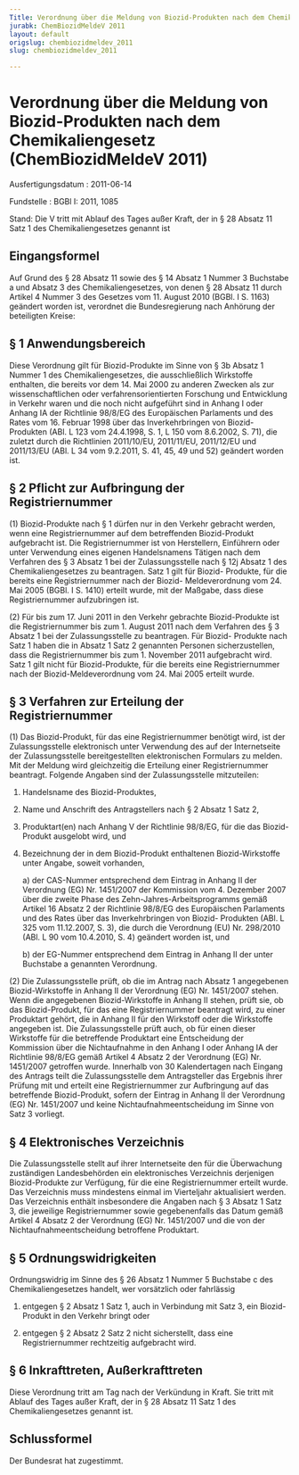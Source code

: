 ```yaml
---
Title: Verordnung über die Meldung von Biozid-Produkten nach dem Chemikaliengesetz
jurabk: ChemBiozidMeldeV 2011
layout: default
origslug: chembiozidmeldev_2011
slug: chembiozidmeldev_2011

---
```


# Verordnung über die Meldung von Biozid-Produkten nach dem Chemikaliengesetz (ChemBiozidMeldeV 2011)

Ausfertigungsdatum
:   2011-06-14

Fundstelle
:   BGBl I: 2011, 1085

Stand: Die V tritt mit Ablauf des Tages außer Kraft, der in § 28 Absatz 11 Satz 1 des Chemikaliengesetzes genannt ist
[^F775370_01_BJNR108500011]:     Die Verpflichtungen aus der Richtlinie 98/34/EG des Europäischen
    Parlaments und des Rates vom 22. Juni 1998 über ein
    Informationsverfahren auf dem Gebiet der Normen und technischen
    Vorschriften und der Vorschriften für die Dienste der
    Informationsgesellschaft (ABl. L 204 vom 21.7.1998, S. 37), die
    zuletzt durch die Richtlinie 2006/96/EG (ABl. L 363 vom 20.12.2006, S.
    81) geändert worden ist, sind beachtet worden.

## Eingangsformel

Auf Grund des § 28 Absatz 11 sowie des § 14 Absatz 1 Nummer 3
Buchstabe a und Absatz 3 des Chemikaliengesetzes, von denen § 28
Absatz 11 durch Artikel 4 Nummer 3 des Gesetzes vom 11. August 2010
(BGBl. I S. 1163) geändert worden ist, verordnet die Bundesregierung
nach Anhörung der beteiligten Kreise:

## § 1 Anwendungsbereich

Diese Verordnung gilt für Biozid-Produkte im Sinne von § 3b Absatz 1
Nummer 1 des Chemikaliengesetzes, die ausschließlich Wirkstoffe
enthalten, die bereits vor dem 14. Mai 2000 zu anderen Zwecken als zur
wissenschaftlichen oder verfahrensorientierten Forschung und
Entwicklung in Verkehr waren und die noch nicht aufgeführt sind in
Anhang I oder Anhang IA der Richtlinie 98/8/EG des Europäischen
Parlaments und des Rates vom 16. Februar 1998 über das
Inverkehrbringen von Biozid-Produkten (ABl. L 123 vom 24.4.1998, S. 1,
L 150 vom 8.6.2002, S. 71), die zuletzt durch die Richtlinien
2011/10/EU, 2011/11/EU, 2011/12/EU und 2011/13/EU (ABl. L 34 vom
9\.2.2011, S. 41, 45, 49 und 52) geändert worden ist.

## § 2 Pflicht zur Aufbringung der Registriernummer

(1) Biozid-Produkte nach § 1 dürfen nur in den Verkehr gebracht
werden, wenn eine Registriernummer auf dem betreffenden Biozid-Produkt
aufgebracht ist. Die Registriernummer ist von Herstellern, Einführern
oder unter Verwendung eines eigenen Handelsnamens Tätigen nach dem
Verfahren des § 3 Absatz 1 bei der Zulassungsstelle nach § 12j Absatz
1 des Chemikaliengesetzes zu beantragen. Satz 1 gilt für Biozid-
Produkte, für die bereits eine Registriernummer nach der Biozid-
Meldeverordnung vom 24. Mai 2005 (BGBl. I S. 1410) erteilt wurde, mit
der Maßgabe, dass diese Registriernummer aufzubringen ist.

(2) Für bis zum 17. Juni 2011 in den Verkehr gebrachte Biozid-Produkte
ist die Registriernummer bis zum 1. August 2011 nach dem Verfahren des
§ 3 Absatz 1 bei der Zulassungsstelle zu beantragen. Für Biozid-
Produkte nach Satz 1 haben die in Absatz 1 Satz 2 genannten Personen
sicherzustellen, dass die Registriernummer bis zum 1. November 2011
aufgebracht wird. Satz 1 gilt nicht für Biozid-Produkte, für die
bereits eine Registriernummer nach der Biozid-Meldeverordnung vom 24.
Mai 2005 erteilt wurde.

## § 3 Verfahren zur Erteilung der Registriernummer

(1) Das Biozid-Produkt, für das eine Registriernummer benötigt wird,
ist der Zulassungsstelle elektronisch unter Verwendung des auf der
Internetseite der Zulassungsstelle bereitgestellten elektronischen
Formulars zu melden. Mit der Meldung wird gleichzeitig die Erteilung
einer Registriernummer beantragt. Folgende Angaben sind der
Zulassungsstelle mitzuteilen:

1.  Handelsname des Biozid-Produktes,


2.  Name und Anschrift des Antragstellers nach § 2 Absatz 1 Satz 2,


3.  Produktart(en) nach Anhang V der Richtlinie 98/8/EG, für die das
    Biozid-Produkt ausgelobt wird, und


4.  Bezeichnung der in dem Biozid-Produkt enthaltenen Biozid-Wirkstoffe
    unter Angabe, soweit vorhanden,

    a)  der CAS-Nummer entsprechend dem Eintrag in Anhang II der Verordnung
        (EG) Nr. 1451/2007 der Kommission vom 4. Dezember 2007 über die zweite
        Phase des Zehn-Jahres-Arbeitsprogramms gemäß Artikel 16 Absatz 2 der
        Richtlinie 98/8/EG des Europäischen Parlaments und des Rates über das
        Inverkehrbringen von Biozid- Produkten (ABl. L 325 vom 11.12.2007, S.
        3), die durch die Verordnung (EU) Nr. 298/2010 (ABl. L 90 vom
        10\.4.2010, S. 4) geändert worden ist, und


    b)  der EG-Nummer entsprechend dem Eintrag in Anhang II der unter
        Buchstabe a genannten Verordnung.







(2) Die Zulassungsstelle prüft, ob die im Antrag nach Absatz 1
angegebenen Biozid-Wirkstoffe in Anhang II der Verordnung (EG) Nr.
1451/2007 stehen. Wenn die angegebenen Biozid-Wirkstoffe in Anhang II
stehen, prüft sie, ob das Biozid-Produkt, für das eine
Registriernummer beantragt wird, zu einer Produktart gehört, die in
Anhang II für den Wirkstoff oder die Wirkstoffe angegeben ist. Die
Zulassungsstelle prüft auch, ob für einen dieser Wirkstoffe für die
betreffende Produktart eine Entscheidung der Kommission über die
Nichtaufnahme in den Anhang I oder Anhang IA der Richtlinie 98/8/EG
gemäß Artikel 4 Absatz 2 der Verordnung (EG) Nr. 1451/2007 getroffen
wurde. Innerhalb von 30 Kalendertagen nach Eingang des Antrags teilt
die Zulassungsstelle dem Antragsteller das Ergebnis ihrer Prüfung mit
und erteilt eine Registriernummer zur Aufbringung auf das betreffende
Biozid-Produkt, sofern der Eintrag in Anhang II der Verordnung (EG)
Nr. 1451/2007 und keine Nichtaufnahmeentscheidung im Sinne von Satz 3
vorliegt.

## § 4 Elektronisches Verzeichnis

Die Zulassungsstelle stellt auf ihrer Internetseite den für die
Überwachung zuständigen Landesbehörden ein elektronisches Verzeichnis
derjenigen Biozid-Produkte zur Verfügung, für die eine
Registriernummer erteilt wurde. Das Verzeichnis muss mindestens einmal
im Vierteljahr aktualisiert werden. Das Verzeichnis enthält
insbesondere die Angaben nach § 3 Absatz 1 Satz 3, die jeweilige
Registriernummer sowie gegebenenfalls das Datum gemäß Artikel 4 Absatz
2 der Verordnung (EG) Nr. 1451/2007 und die von der
Nichtaufnahmeentscheidung betroffene Produktart.

## § 5 Ordnungswidrigkeiten

Ordnungswidrig im Sinne des § 26 Absatz 1 Nummer 5 Buchstabe c des
Chemikaliengesetzes handelt, wer vorsätzlich oder fahrlässig

1.  entgegen § 2 Absatz 1 Satz 1, auch in Verbindung mit Satz 3, ein
    Biozid-Produkt in den Verkehr bringt oder


2.  entgegen § 2 Absatz 2 Satz 2 nicht sicherstellt, dass eine
    Registriernummer rechtzeitig aufgebracht wird.

## § 6 Inkrafttreten, Außerkrafttreten

Diese Verordnung tritt am Tag nach der Verkündung in Kraft. Sie tritt
mit Ablauf des Tages außer Kraft, der in § 28 Absatz 11 Satz 1 des
Chemikaliengesetzes genannt ist.

## Schlussformel

Der Bundesrat hat zugestimmt.

